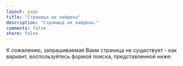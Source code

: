 ```yaml
---
layout: page
title: "Страница не найдена"
description: "Страница не найдена."
comments: false
share: false
---
```


К сожалению, запрашиваемая Вами страница не существует - как вариант, воспользуйтесь формой поиска, представленной ниже:

<!-- Sorry, but the page you were trying to view does not exist --- perhaps you can try searching for it below. -->

<script>
  var GOOG_FIXURL_LANG = 'en';
  var GOOG_FIXURL_SITE = '{{ site.url }}'
</script>
<script>
  src="http://linkhelp.clients.google.com/tbproxy/lh/wm/fixurl.js">
</script>

